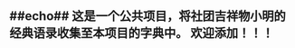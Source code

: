 ##echo##
这是一个公共项目，将社团吉祥物小明的经典语录收集至本项目的字典中。
欢迎添加！！！
---------------------------------------------------------
